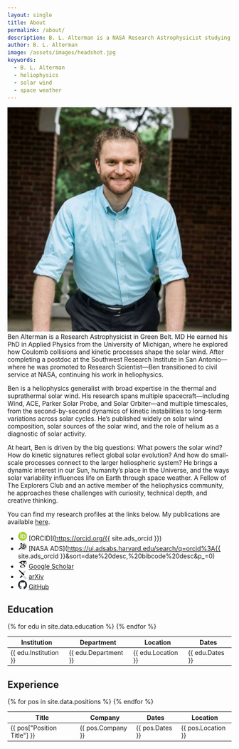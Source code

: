```yaml
---
layout: single
title: About
permalink: /about/
description: B. L. Alterman is a NASA Research Astrophysicist studying the solar wind, space weather, and humanity’s place in the heliosphere using data from Wind, ACE, Parker Solar Probe, and Solar Orbiter.
author: B. L. Alterman
image: /assets/images/headshot.jpg
keywords:
  - B. L. Alterman
  - heliophysics
  - solar wind
  - space weather
---
```


<p>
  <img src="/assets/images/headshot.jpg" alt="B. L. Alterman headshot" class="about-headshot" />
  Ben Alterman is a Research Astrophysicist in Green Belt. MD He earned his PhD in Applied Physics from the University of Michigan, where he explored how Coulomb collisions and kinetic processes shape the solar wind. After completing a postdoc at the Southwest Research Institute in San Antonio—where he was promoted to Research Scientist—Ben transitioned to civil service at NASA, continuing his work in heliophysics.
</p>

Ben is a heliophysics generalist with broad expertise in the thermal and suprathermal solar wind. His research spans multiple spacecraft—including Wind, ACE, Parker Solar Probe, and Solar Orbiter—and multiple timescales, from the second-by-second dynamics of kinetic instabilities to long-term variations across solar cycles. He’s published widely on solar wind composition, solar sources of the solar wind, and the role of helium as a diagnostic of solar activity.

At heart, Ben is driven by the big questions: What powers the solar wind? How do kinetic signatures reflect global solar evolution? And how do small-scale processes connect to the larger heliospheric system? He brings a dynamic interest in our Sun, humanity’s place in the Universe, and the ways solar variability influences life on Earth through space weather. A Fellow of The Explorers Club and an active member of the heliophysics community, he approaches these challenges with curiosity, technical depth, and creative thinking.

You can find my research profiles at the links below. My publications are available [here](/publications/).

- <img src="/assets/images/orcid/ORCID-iD_icon_24x24.png" alt="ORCID logo" width="20" height="20"> [ORCID](https://orcid.org/{{ site.ads_orcid }})
- <img src="/assets/images/ads/ads.svg" alt="NASA ADS logo" width="20" height="20"> [NASA ADS](https://ui.adsabs.harvard.edu/search/q=orcid%3A{{ site.ads_orcid }}&sort=date%20desc,%20bibcode%20desc&p_=0)
- <img src="/assets/images/google-scholar/google-scholar.svg" alt="Google Scholar logo" width="20" height="20"> [Google Scholar](https://scholar.google.com/citations?user=yF0j6J8AAAAJ)
- <img src="/assets/images/arxiv/arxiv.svg" alt="arXiv logo" width="20" height="20"> [arXiv](https://arxiv.org/a/alterman_b_1)
- <img src="/assets/images/github/github-mark.svg" alt="GitHub logo" width="20" height="20"> [GitHub](https://github.com/blalterman)

<section class="about-columns">
  <div class="about-right">
    <h2>Education</h2>
    <table class="education-table">
      <thead>
        <tr>
          <th>Institution</th>
          <th>Department</th>
          <th>Location</th>
          <th>Dates</th>
        </tr>
      </thead>
      <tbody>
        {% for edu in site.data.education %}
        <tr>
          <td>{{ edu.Institution }}</td>
          <td>{{ edu.Department }}</td>
          <td>{{ edu.Location }}</td>
          <td>{{ edu.Dates }}</td>
        </tr>
        {% endfor %}
      </tbody>
    </table>
  <h2>Experience</h2>
  <table class="positions-table">
  <thead>
    <tr>
      <th>Title</th>
      <th>Company</th>
      <th>Dates</th>
      <th>Location</th>
    </tr>
  </thead>
  <tbody>
    {% for pos in site.data.positions %}
    <tr>
      <td>{{ pos["Position Title"] }}</td>
      <td>{{ pos.Company }}</td>
      <td>{{ pos.Dates }}</td>
      <td>{{ pos.Location }}</td>
    </tr>
    {% endfor %}
</tbody>
</table>
</div>
</section>
